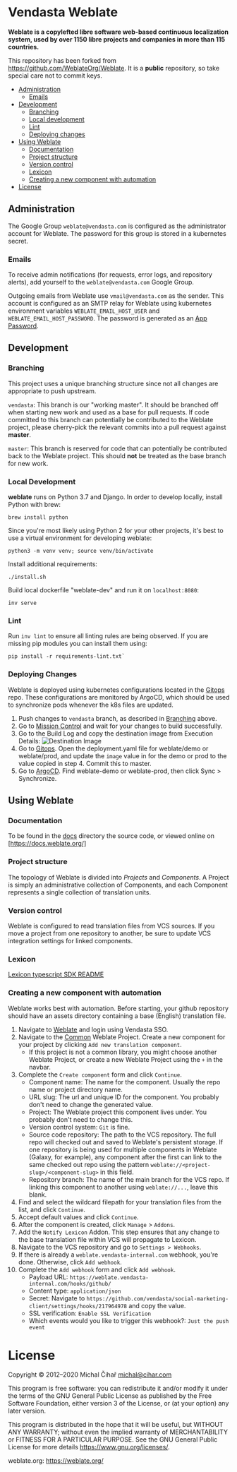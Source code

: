 # Vendasta Weblate

**Weblate is a copylefted libre software web-based continuous localization system,
used by over 1150 libre projects and companies in more than 115 countries.**

This repository has been forked from https://github.com/WeblateOrg/Weblate.
It is a **public** repository, so take special care not to commit keys.

- [Administration](#administration)
    -  [Emails](#emails)
- [Development](#development)
    - [Branching](#branching)
    - [Local development](#local-development)
    - [Lint](#lint)
    - [Deploying changes](#deploying-changes)
- [Using Weblate](#using-weblate)
    - [Documentation](#documentation)
    - [Project structure](#project-structure)
    - [Version control](#version-control)
    - [Lexicon](#lexicon)
    - [Creating a new component with automation](#creating-a-new-component-with-automation)
 - [License](#license)

## Administration

The Google Group `weblate@vendasta.com` is configured as the administrator account for Weblate. The password for this group is stored in a kubernetes secret.

### Emails

To receive admin notifications (for requests, error logs, and repository alerts), add yourself to the `weblate@vendasta.com` Google Group.

Outgoing emails from Weblate use `vmail@vendasta.com` as the sender. This account is configured as an SMTP relay for Weblate using kubernetes environment variables `WEBLATE_EMAIL_HOST_USER` and `WEBLATE_EMAIL_HOST_PASSWORD`. The password is generated as an [App Password](https://support.google.com/accounts/answer/185833?hl=en).

## Development

### Branching

This project uses a unique branching structure since not all changes
are appropriate to push upstream.

`vendasta`: This branch is our "working master". It should be branched
off when starting new work and used as a base for pull requests. If code
committed to this branch can potentially be contributed to the Weblate
project, please cherry-pick the relevant commits into a pull request
against **master**.

`master`: This branch is reserved for code that can potentially be
contributed back to the Weblate project. This should **not** be treated as
the base branch for new work.

### Local Development

**weblate** runs on Python 3.7 and Django. In order to develop locally,
install Python with brew:
 ```
 brew install python
 ```

Since you're most likely using Python 2 for your other projects, it's
best to use a virtual environment for developing weblate:
 ```
 python3 -m venv venv; source venv/bin/activate
 ```

Install additional requirements:
 ```
 ./install.sh
 ```

Build local dockerfile "weblate-dev" and run it on `localhost:8080`:
 ```
 inv serve
 ```

### Lint

Run `inv lint` to ensure all linting rules are being observed.
If you are missing pip modules you can install them using:
 ```
 pip install -r requirements-lint.txt`
 ```

### Deploying Changes

Weblate is deployed using kubernetes configurations located in the [Gitops](https://github.com/vendasta/gitops) repo. These configurations are monitored by ArgoCD, which should be used to synchronize pods whenever the k8s files are updated.
1. Push changes to `vendasta` branch, as described in [Branching](#branching) above.
2. Go to [Mission Control](https://mission-control-prod.vendasta-internal.com/applications/weblate) and wait for your changes to build successfully.
3. Go to the Build Log and copy the destination image from Execution Details: ![Destination Image](https://user-images.githubusercontent.com/12201403/129250174-083f6d5e-89e2-4dac-847a-d28a02487dd9.png)
4. Go to [Gitops](https://github.com/vendasta/gitops). Open the deployment.yaml file for weblate/demo or weblate/prod, and update the `image` value in for the demo or prod to the value copied in step 4. Commit this to master.
5. Go to [ArgoCD](https://argocd.vendasta-internal.com). Find weblate-demo or weblate-prod, then click Sync > Synchronize.

## Using Weblate

### Documentation

To be found in the [docs](./docs) directory the source code, or viewed online on [https://docs.weblate.org/]

### Project structure

The topology of Weblate is divided into *Projects* and *Components*. A Project is simply an administrative collection of Components, and each Component represents a single collection of translation units. 

### Version control

Weblate is configured to read translation files from VCS sources. If you move a project from one repository to another, be sure to update VCS integration settings for linked components.

### Lexicon

[Lexicon typescript SDK README](https://github.com/vendasta/lexicon/tree/master/sdks/typescript/src/lexicon_sdk/src)

### Creating a new component with automation

Weblate works best with automation. Before starting, your github repository should have an assets directory containing a base (English) translation file.

1. Navigate to [Weblate](https://weblate.vendasta-internal.com) and login using Vendasta SSO.
2. Navigate to the [Common](https://weblate.vendasta-internal.com/projects/common/) Weblate Project. Create a new component for your project by clicking `Add new translation component`.
    - If this project is not a common library, you might choose another Weblate Project, or create a new Weblate Project using the `+` in the navbar.
3. Complete the `Create component` form and click `Continue`.
    - Component name: The name for the component. Usually the repo name or project directory name.
    - URL slug: The url and unique ID for the component. You probably don't need to change the generated value.
    - Project: The Weblate project this component lives under. You probably don't need to change this.
    - Version control system: `Git` is fine.
    - Source code repository: The path to the VCS repository. The full repo will checked out and saved to Weblate's persistent storage. If one repository is being used for multiple components in Weblate (Galaxy, for example), any component after the first can link to the same checked out repo using the pattern `weblate://<project-slug>/<component-slug>` in this field.
    - Repository branch: The name of the main branch for the VCS repo. If linking this component to another using `weblate://...`, leave  this blank.
4. Find and select the wildcard filepath for your translation files from the list, and click `Continue`.
5. Accept default values and click `Continue`.
6. After the component is created, click `Manage` > `Addons`.
7. Add the `Notify Lexicon` Addon. This step ensures that any change to the base translation file within VCS will propagate to Lexicon.
8. Navigate to the VCS repository and go to `Settings > Webhooks`.
9. If there is already a `weblate.vendasta-internal.com` webhook, you're done. Otherwise, click `Add webhook`.
10. Complete the `Add webhook` form and click `Add webhook`.
    - Payload URL: `https://weblate.vendasta-internal.com/hooks/github/`
    - Content type: `application/json`
    - Secret: Navigate to `https://github.com/vendasta/social-marketing-client/settings/hooks/217964978` and copy the value.
    - SSL verification: `Enable SSL Verification`
    - Which events would you like to trigger this webhook?: `Just the push event`

# License

Copyright © 2012–2020 Michal Čihař michal@cihar.com

This program is free software: you can redistribute it and/or modify it under
the terms of the GNU General Public License as published by the Free Software
Foundation, either version 3 of the License, or (at your option) any later
version.

This program is distributed in the hope that it will be useful, but WITHOUT ANY
WARRANTY; without even the implied warranty of MERCHANTABILITY or FITNESS FOR A
PARTICULAR PURPOSE. See the GNU General Public License for more details
https://www.gnu.org/licenses/.

weblate.org: https://weblate.org/
